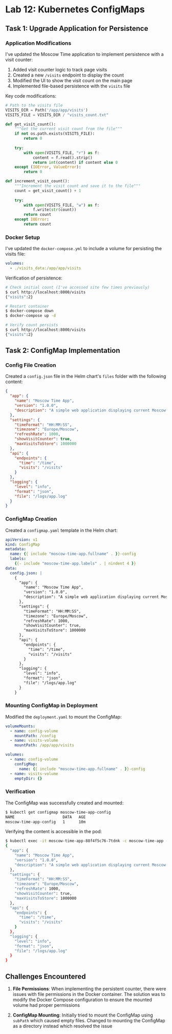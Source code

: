 # Lab 12: Kubernetes ConfigMaps

## Task 1: Upgrade Application for Persistence

### Application Modifications

I've updated the Moscow Time application to implement persistence with a visit counter:

1. Added visit counter logic to track page visits
2. Created a new `/visits` endpoint to display the count
3. Modified the UI to show the visit count on the main page
4. Implemented file-based persistence with the `visits` file

Key code modifications:

```python
# Path to the visits file
VISITS_DIR = Path('/app/app/visits')
VISITS_FILE = VISITS_DIR / "visits_count.txt"

def get_visit_count():
    """Get the current visit count from the file"""
    if not os.path.exists(VISITS_FILE):
        return 0
    
    try:
        with open(VISITS_FILE, "r") as f:
            content = f.read().strip()
            return int(content) if content else 0
    except (IOError, ValueError):
        return 0

def increment_visit_count():
    """Increment the visit count and save it to the file"""
    count = get_visit_count() + 1
    
    try:
        with open(VISITS_FILE, "w") as f:
            f.write(str(count))
        return count
    except IOError:
        return count
```

### Docker Setup

I've updated the `docker-compose.yml` to include a volume for persisting the visits file:

```yaml
volumes:
  - ./visits_data:/app/app/visits
```

Verification of persistence:
```bash
# Check initial count (I've accessed site few times previously)
$ curl http://localhost:8000/visits
{"visits":2}

# Restart container
$ docker-compose down
$ docker-compose up -d

# Verify count persists
$ curl http://localhost:8000/visits
{"visits":2}
```

## Task 2: ConfigMap Implementation

### Config File Creation

Created a `config.json` file in the Helm chart's `files` folder with the following content:

```json
{
  "app": {
    "name": "Moscow Time App",
    "version": "1.0.0",
    "description": "A simple web application displaying current Moscow time"
  },
  "settings": {
    "timeFormat": "HH:MM:SS",
    "timezone": "Europe/Moscow",
    "refreshRate": 1000,
    "showVisitCounter": true,
    "maxVisitsToStore": 1000000
  },
  "api": {
    "endpoints": {
      "time": "/time",
      "visits": "/visits"
    }
  },
  "logging": {
    "level": "info",
    "format": "json",
    "file": "/logs/app.log"
  }
}
```

### ConfigMap Creation

Created a `configmap.yaml` template in the Helm chart:

```yaml
apiVersion: v1
kind: ConfigMap
metadata:
  name: {{ include "moscow-time-app.fullname" . }}-config
  labels:
    {{- include "moscow-time-app.labels" . | nindent 4 }}
data:
  config.json: |
    {
      "app": {
        "name": "Moscow Time App",
        "version": "1.0.0",
        "description": "A simple web application displaying current Moscow time"
      },
      "settings": {
        "timeFormat": "HH:MM:SS",
        "timezone": "Europe/Moscow",
        "refreshRate": 1000,
        "showVisitCounter": true,
        "maxVisitsToStore": 1000000
      },
      "api": {
        "endpoints": {
          "time": "/time",
          "visits": "/visits"
        }
      },
      "logging": {
        "level": "info",
        "format": "json",
        "file": "/logs/app.log"
      }
    }
```

### Mounting ConfigMap in Deployment

Modified the `deployment.yaml` to mount the ConfigMap:

```yaml
volumeMounts:
  - name: config-volume
    mountPath: /config
  - name: visits-volume
    mountPath: /app/app/visits

volumes:
  - name: config-volume
    configMap:
      name: {{ include "moscow-time-app.fullname" . }}-config
  - name: visits-volume
    emptyDir: {}
```

### Verification

The ConfigMap was successfully created and mounted:

```bash
$ kubectl get configmap moscow-time-app-config
NAME                     DATA   AGE
moscow-time-app-config   1      10m
```

Verifying the content is accessible in the pod:

```bash
$ kubectl exec -it moscow-time-app-88f4f5c76-7tdnk -c moscow-time-app -- cat /config/config.json
{
  "app": {
    "name": "Moscow Time App",
    "version": "1.0.0",
    "description": "A simple web application displaying current Moscow time"
  },
  "settings": {
    "timeFormat": "HH:MM:SS",
    "timezone": "Europe/Moscow",
    "refreshRate": 1000,
    "showVisitCounter": true,
    "maxVisitsToStore": 1000000
  },
  "api": {
    "endpoints": {
      "time": "/time",
      "visits": "/visits"
    }
  },
  "logging": {
    "level": "info",
    "format": "json",
    "file": "/logs/app.log"
  }
}
```

## Challenges Encountered

1. **File Permissions**: When implementing the persistent counter, there were issues with file permissions in the Docker container. The solution was to modify the Docker Compose configuration to ensure the mounted volume had proper permissions

2. **ConfigMap Mounting**: Initially tried to mount the ConfigMap using `subPath` which caused empty files. Changed to mounting the ConfigMap as a directory instead which resolved the issue
